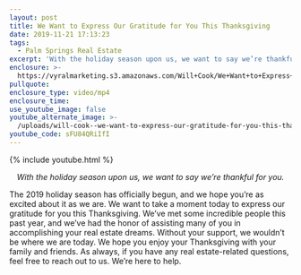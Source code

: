 ```yaml
---
layout: post
title: We Want to Express Our Gratitude for You This Thanksgiving
date: 2019-11-21 17:13:23
tags:
  - Palm Springs Real Estate
excerpt: 'With the holiday season upon us, we want to say we’re thankful for you.'
enclosure: >-
  https://vyralmarketing.s3.amazonaws.com/Will+Cook/We+Want+to+Express+Our+Gratitude+for+You+This+Thanksgiving.mp4
pullquote:
enclosure_type: video/mp4
enclosure_time:
use_youtube_image: false
youtube_alternate_image: >-
  /uploads/will-cook--we-want-to-express-our-gratitude-for-you-this-thanksgiving-youtube.jpg
youtube_code: sFU84QRiIfI
---
```


{% include youtube.html %}

<p style="text-align:center;"><em>With the holiday season upon us, we want to say we’re thankful for you.</em></p>

The 2019 holiday season has officially begun, and we hope you’re as excited about it as we are. We want to take a moment today to express our gratitude for you this Thanksgiving. We’ve met some incredible people this past year, and we’ve had the honor of assisting many of you in accomplishing your real estate dreams. Without your support, we wouldn’t be where we are today. We hope you enjoy your Thanksgiving with your family and friends. As always, if you have any real estate-related questions, feel free to reach out to us. We’re here to help.